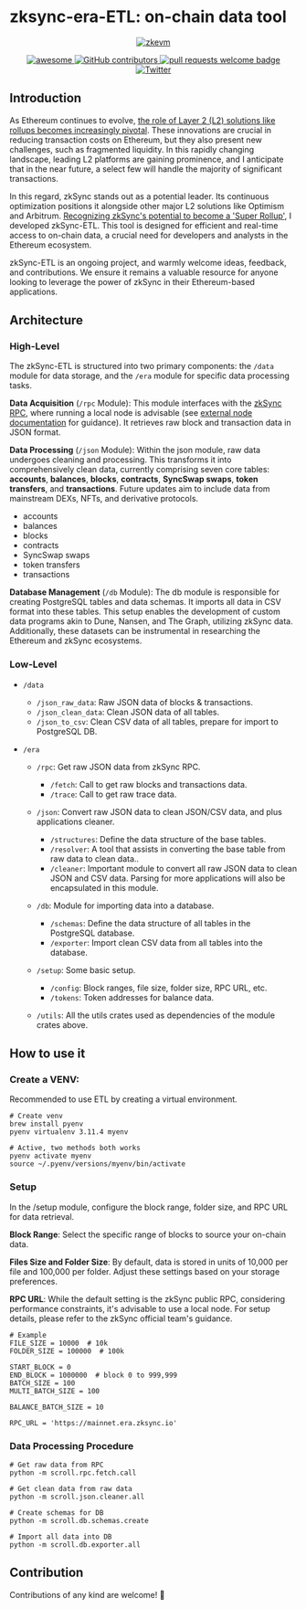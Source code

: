 # zksync-era-ETL: on-chain data tool

<div align="center">
  <a href="[https://www.artstation.com/artwork/9mEx8a/](https://zksync.io/)">
    <img alt="zkevm" src="https://github.com/LuozhuZhang/zksync-era-ETL/assets/70309026/31e4d8fb-4c43-42c0-870e-3195bb478a14" >
  </a>
  <p align="center">
    <a href="https://github.com/sindresorhus/awesome">
      <img alt="awesome" src="https://cdn.rawgit.com/sindresorhus/awesome/d7305f38d29fed78fa85652e3a63e154dd8e8829/media/badge.svg">
    </a>
    <a href="https://github.com/LuozhuZhang/zksync-era-ETL/graphs/contributors">
      <img alt="GitHub contributors" src="https://img.shields.io/github/contributors/LuozhuZhang/zksync-era-ETL">
    </a>
    <a href="http://makeapullrequest.com">
      <img alt="pull requests welcome badge" src="https://img.shields.io/badge/PRs-welcome-brightgreen.svg?style=flat">
    </a>
    <a href="https://twitter.com/LuozhuZhang">
      <img alt="Twitter" src="https://img.shields.io/twitter/url/https/twitter.com/LuozhuZhang.svg?style=social&label=Follow%20%40LuozhuZhang">
    </a>
  </p>
</div>

## Introduction

As Ethereum continues to evolve, [the role of Layer 2 (L2) solutions like rollups becomes increasingly pivotal](https://ethereum-magicians.org/t/a-rollup-centric-ethereum-roadmap/4698). These innovations are crucial in reducing transaction costs on Ethereum, but they also present new challenges, such as fragmented liquidity. In this rapidly changing landscape, leading L2 platforms are gaining prominence, and I anticipate that in the near future, a select few will handle the majority of significant transactions.

In this regard, zkSync stands out as a potential leader. Its continuous optimization positions it alongside other major L2 solutions like Optimism and Arbitrum. [Recognizing zkSync's potential to become a 'Super Rollup'](https://www.growthepie.xyz/), I developed zkSync-ETL. This tool is designed for efficient and real-time access to on-chain data, a crucial need for developers and analysts in the Ethereum ecosystem.

zkSync-ETL is an ongoing project, and warmly welcome ideas, feedback, and contributions. We ensure it remains a valuable resource for anyone looking to leverage the power of zkSync in their Ethereum-based applications.

## Architecture

### High-Level

The zkSync-ETL is structured into two primary components: the `/data` module for data storage, and the `/era` module for specific data processing tasks.

**Data Acquisition** (`/rpc` Module): This module interfaces with the [zkSync RPC](https://chainlist.org/chain/324), where running a local node is advisable (see [external node documentation](https://github.com/matter-labs/zksync-era/tree/main/docs/guides/external-node) for guidance). It retrieves raw block and transaction data in JSON format.

**Data Processing** (`/json` Module): Within the json module, raw data undergoes cleaning and processing. This transforms it into comprehensively clean data, currently comprising seven core tables: **accounts**, **balances**, **blocks**, **contracts**, **SyncSwap swaps**, **token transfers**, and **transactions**. Future updates aim to include data from mainstream DEXs, NFTs, and derivative protocols.

- accounts
- balances
- blocks
- contracts
- SyncSwap swaps
- token transfers
- transactions

**Database Management** (`/db` Module): The db module is responsible for creating PostgreSQL tables and data schemas. It imports all data in CSV format into these tables. This setup enables the development of custom data programs akin to Dune, Nansen, and The Graph, utilizing zkSync data. Additionally, these datasets can be instrumental in researching the Ethereum and zkSync ecosystems.

### Low-Level

- `/data`

  - `/json_raw_data`: Raw JSON data of blocks & transactions.
  - `/json_clean_data`: Clean JSON data of all tables.
  - `/json_to_csv`: Clean CSV data of all tables, prepare for import to PostgreSQL DB.

- `/era`

  - `/rpc`: Get raw JSON data from zkSync RPC.

    - `/fetch`: Call to get raw blocks and transactions data.
    - `/trace`: Call to get raw trace data.

  - `/json`: Convert raw JSON data to clean JSON/CSV data, and plus applications cleaner.

    - `/structures`: Define the data structure of the base tables.
    - `/resolver`: A tool that assists in converting the base table from raw data to clean data..
    - `/cleaner`: Important module to convert all raw JSON data to clean JSON and CSV data. Parsing for more applications will also be encapsulated in this module.

  - `/db`: Module for importing data into a database.

    - `/schemas`: Define the data structure of all tables in the PostgreSQL database.
    - `/exporter`: Import clean CSV data from all tables into the database.

  - `/setup`: Some basic setup.

    - `/config`: Block ranges, file size, folder size, RPC URL, etc.
    - `/tokens`: Token addresses for balance data.

  - `/utils`: All the utils crates used as dependencies of the module crates above.

## How to use it

### Create a VENV:

Recommended to use ETL by creating a virtual environment.  

```
# Create venv
brew install pyenv
pyenv virtualenv 3.11.4 myenv

# Active, two methods both works
pyenv activate myenv
source ~/.pyenv/versions/myenv/bin/activate
```

### Setup

In the /setup module, configure the block range, folder size, and RPC URL for data retrieval.

**Block Range**: Select the specific range of blocks to source your on-chain data.

**Files Size and Folder Size**: By default, data is stored in units of 10,000 per file and 100,000 per folder. Adjust these settings based on your storage preferences.

**RPC URL**: While the default setting is the zkSync public RPC, considering performance constraints, it's advisable to use a local node. For setup details, please refer to the zkSync official team's guidance.

```
# Example
FILE_SIZE = 10000  # 10k
FOLDER_SIZE = 100000  # 100k

START_BLOCK = 0
END_BLOCK = 1000000  # block 0 to 999,999
BATCH_SIZE = 100
MULTI_BATCH_SIZE = 100

BALANCE_BATCH_SIZE = 10

RPC_URL = 'https://mainnet.era.zksync.io'
```

### Data Processing Procedure

```
# Get raw data from RPC
python -m scroll.rpc.fetch.call

# Get clean data from raw data
python -m scroll.json.cleaner.all

# Create schemas for DB
python -m scroll.db.schemas.create

# Import all data into DB
python -m scroll.db.exporter.all
```

## Contribution

Contributions of any kind are welcome! 🎉
